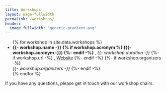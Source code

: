 ```yaml
---
title: Workshops
layout: page-fullwidth
permalink: /workshops/
header:
  image_fullwidth: "generic-gradient.png"
---
```


<ul>
{% for workshop in site.data.workshops %}
    <li>
    <b>
        {{- workshop.name -}}
        {% if workshop.acronym %}
            ({{- workshop.acronym -}})
        {%- endif -%}
    </b>, <i>{{- workshop.duration -}}</i>
    {%- if workshop.url -%}
    , <a href="{{ workshop.url }}">Website</a>
    {%- endif -%}
    {%- if workshop.organizers -%}
    <br>
    <i>
        {{- workshop.organizers -}}
    </i>
    {%- endif -%}
    </li>
{% endfor %}
</ul>

If you have any questions, please get in touch with our workshop chairs.
